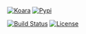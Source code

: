 [![Koara](http://codeaddslife.com/koara.png)](http://www.codeaddslife.com/koara)
[![Pypi](https://img.shields.io/pypi/v/koara.svg)](https://pypi.python.org/pypi/koara)


[![Build Status](https://img.shields.io/travis/koara/koara-py.svg)](https://travis-ci.org/koara/koara-py)
[![License](https://img.shields.io/badge/License-Apache%202.0-blue.svg)](https://github.com/koara/koara-py/blob/master/LICENSE)
